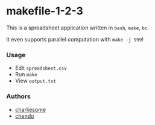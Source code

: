 # makefile-1-2-3

This is a spreadsheet application written in `bash`, `make`, `bc`.

It even supports parallel computation with `make -j 999`!

### Usage

* Edit `spreadsheet.csv`
* Run `make`
* View `output.txt`

### Authors

* [charliesome](http://github.com/charliesome)
* [chendo](http://github.com/chendo)

